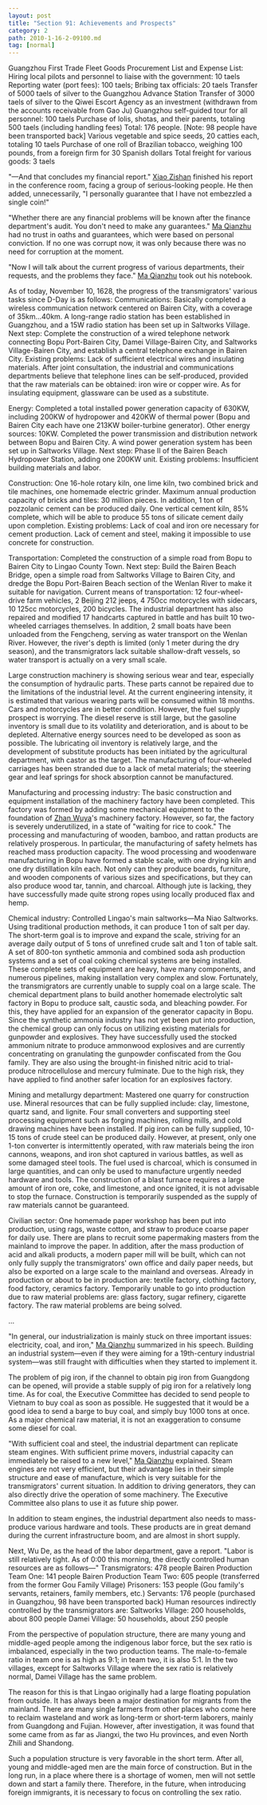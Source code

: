 ```yaml
---
layout: post
title: "Section 91: Achievements and Prospects"
category: 2
path: 2010-1-16-2-09100.md
tag: [normal]
---
```


Guangzhou First Trade Fleet Goods Procurement List and Expense List:
Hiring local pilots and personnel to liaise with the government: 10 taels
Reporting water (port fees): 100 taels; Bribing tax officials: 20 taels
Transfer of 5000 taels of silver to the Guangzhou Advance Station
Transfer of 3000 taels of silver to the Qiwei Escort Agency as an investment (withdrawn from the accounts receivable from Gao Ju)
Guangzhou self-guided tour for all personnel: 100 taels
Purchase of lolis, shotas, and their parents, totaling 500 taels (including handling fees)
Total: 176 people. [Note: 98 people have been transported back]
Various vegetable and spice seeds, 20 catties each, totaling 10 taels
Purchase of one roll of Brazilian tobacco, weighing 100 pounds, from a foreign firm for 30 Spanish dollars
Total freight for various goods: 3 taels

"—And that concludes my financial report." [Xiao Zishan][y001] finished his report in the conference room, facing a group of serious-looking people. He then added, unnecessarily, "I personally guarantee that I have not embezzled a single coin!"

"Whether there are any financial problems will be known after the finance department's audit. You don't need to make any guarantees." [Ma Qianzhu][y005] had no trust in oaths and guarantees, which were based on personal conviction. If no one was corrupt now, it was only because there was no need for corruption at the moment.

"Now I will talk about the current progress of various departments, their requests, and the problems they face." [Ma Qianzhu][y005] took out his notebook.

As of today, November 10, 1628, the progress of the transmigrators' various tasks since D-Day is as follows:
Communications: Basically completed a wireless communication network centered on Bairen City, with a coverage of 35km...40km. A long-range radio station has been established in Guangzhou, and a 15W radio station has been set up in Saltworks Village.
Next step: Complete the construction of a wired telephone network connecting Bopu Port-Bairen City, Damei Village-Bairen City, and Saltworks Village-Bairen City, and establish a central telephone exchange in Bairen City.
Existing problems: Lack of sufficient electrical wires and insulating materials.
After joint consultation, the industrial and communications departments believe that telephone lines can be self-produced, provided that the raw materials can be obtained: iron wire or copper wire. As for insulating equipment, glassware can be used as a substitute.

Energy: Completed a total installed power generation capacity of 630KW, including 200KW of hydropower and 420KW of thermal power (Bopu and Bairen City each have one 213KW boiler-turbine generator). Other energy sources: 10KW. Completed the power transmission and distribution network between Bopu and Bairen City. A wind power generation system has been set up in Saltworks Village.
Next step: Phase II of the Bairen Beach Hydropower Station, adding one 200KW unit.
Existing problems: Insufficient building materials and labor.

Construction: One 16-hole rotary kiln, one lime kiln, two combined brick and tile machines, one homemade electric grinder. Maximum annual production capacity of bricks and tiles: 30 million pieces. In addition, 1 ton of pozzolanic cement can be produced daily. One vertical cement kiln, 85% complete, which will be able to produce 55 tons of silicate cement daily upon completion.
Existing problems: Lack of coal and iron ore necessary for cement production. Lack of cement and steel, making it impossible to use concrete for construction.

Transportation: Completed the construction of a simple road from Bopu to Bairen City to Lingao County Town.
Next step: Build the Bairen Beach Bridge, open a simple road from Saltworks Village to Bairen City, and dredge the Bopu Port-Bairen Beach section of the Wenlan River to make it suitable for navigation.
Current means of transportation: 12 four-wheel-drive farm vehicles, 2 Beijing 212 jeeps, 4 750cc motorcycles with sidecars, 10 125cc motorcycles, 200 bicycles. The industrial department has also repaired and modified 17 handcarts captured in battle and has built 10 two-wheeled carriages themselves. In addition, 2 small boats have been unloaded from the Fengcheng, serving as water transport on the Wenlan River. However, the river's depth is limited (only 1 meter during the dry season), and the transmigrators lack suitable shallow-draft vessels, so water transport is actually on a very small scale.

Large construction machinery is showing serious wear and tear, especially the consumption of hydraulic parts. These parts cannot be repaired due to the limitations of the industrial level. At the current engineering intensity, it is estimated that various wearing parts will be consumed within 18 months. Cars and motorcycles are in better condition. However, the fuel supply prospect is worrying. The diesel reserve is still large, but the gasoline inventory is small due to its volatility and deterioration, and is about to be depleted. Alternative energy sources need to be developed as soon as possible. The lubricating oil inventory is relatively large, and the development of substitute products has been initiated by the agricultural department, with castor as the target. The manufacturing of four-wheeled carriages has been stranded due to a lack of metal materials; the steering gear and leaf springs for shock absorption cannot be manufactured.

Manufacturing and processing industry: The basic construction and equipment installation of the machinery factory have been completed. This factory was formed by adding some mechanical equipment to the foundation of [Zhan Wuya][y004]'s machinery factory. However, so far, the factory is severely underutilized, in a state of "waiting for rice to cook."
The processing and manufacturing of wooden, bamboo, and rattan products are relatively prosperous. In particular, the manufacturing of safety helmets has reached mass production capacity. The wood processing and woodenware manufacturing in Bopu have formed a stable scale, with one drying kiln and one dry distillation kiln each. Not only can they produce boards, furniture, and wooden components of various sizes and specifications, but they can also produce wood tar, tannin, and charcoal. Although jute is lacking, they have successfully made quite strong ropes using locally produced flax and hemp.

Chemical industry: Controlled Lingao's main saltworks—Ma Niao Saltworks. Using traditional production methods, it can produce 1 ton of salt per day. The short-term goal is to improve and expand the scale, striving for an average daily output of 5 tons of unrefined crude salt and 1 ton of table salt.
A set of 800-ton synthetic ammonia and combined soda ash production systems and a set of coal coking chemical systems are being installed. These complete sets of equipment are heavy, have many components, and numerous pipelines, making installation very complex and slow. Fortunately, the transmigrators are currently unable to supply coal on a large scale. The chemical department plans to build another homemade electrolytic salt factory in Bopu to produce salt, caustic soda, and bleaching powder. For this, they have applied for an expansion of the generator capacity in Bopu.
Since the synthetic ammonia industry has not yet been put into production, the chemical group can only focus on utilizing existing materials for gunpowder and explosives. They have successfully used the stocked ammonium nitrate to produce ammonwood explosives and are currently concentrating on granulating the gunpowder confiscated from the Gou family. They are also using the brought-in finished nitric acid to trial-produce nitrocellulose and mercury fulminate. Due to the high risk, they have applied to find another safer location for an explosives factory.

Mining and metallurgy department: Mastered one quarry for construction use. Mineral resources that can be fully supplied include: clay, limestone, quartz sand, and lignite.
Four small converters and supporting steel processing equipment such as forging machines, rolling mills, and cold drawing machines have been installed. If pig iron can be fully supplied, 10-15 tons of crude steel can be produced daily. However, at present, only one 1-ton converter is intermittently operated, with raw materials being the iron cannons, weapons, and iron shot captured in various battles, as well as some damaged steel tools. The fuel used is charcoal, which is consumed in large quantities, and can only be used to manufacture urgently needed hardware and tools. The construction of a blast furnace requires a large amount of iron ore, coke, and limestone, and once ignited, it is not advisable to stop the furnace. Construction is temporarily suspended as the supply of raw materials cannot be guaranteed.

Civilian sector: One homemade paper workshop has been put into production, using rags, waste cotton, and straw to produce coarse paper for daily use. There are plans to recruit some papermaking masters from the mainland to improve the paper. In addition, after the mass production of acid and alkali products, a modern paper mill will be built, which can not only fully supply the transmigrators' own office and daily paper needs, but also be exported on a large scale to the mainland and overseas.
Already in production or about to be in production are: textile factory, clothing factory, food factory, ceramics factory.
Temporarily unable to go into production due to raw material problems are: glass factory, sugar refinery, cigarette factory. The raw material problems are being solved.

...

"In general, our industrialization is mainly stuck on three important issues: electricity, coal, and iron," [Ma Qianzhu][y005] summarized in his speech. Building an industrial system—even if they were aiming for a 19th-century industrial system—was still fraught with difficulties when they started to implement it.

The problem of pig iron, if the channel to obtain pig iron from Guangdong can be opened, will provide a stable supply of pig iron for a relatively long time. As for coal, the Executive Committee has decided to send people to Vietnam to buy coal as soon as possible. He suggested that it would be a good idea to send a barge to buy coal, and simply buy 1000 tons at once. As a major chemical raw material, it is not an exaggeration to consume some diesel for coal.

"With sufficient coal and steel, the industrial department can replicate steam engines. With sufficient prime movers, industrial capacity can immediately be raised to a new level," [Ma Qianzhu][y005] explained. Steam engines are not very efficient, but their advantage lies in their simple structure and ease of manufacture, which is very suitable for the transmigrators' current situation. In addition to driving generators, they can also directly drive the operation of some machinery. The Executive Committee also plans to use it as future ship power.

In addition to steam engines, the industrial department also needs to mass-produce various hardware and tools. These products are in great demand during the current infrastructure boom, and are almost in short supply.

Next, Wu De, as the head of the labor department, gave a report. "Labor is still relatively tight. As of 0:00 this morning, the directly controlled human resources are as follows—"
Transmigrators: 478 people
Bairen Production Team One: 141 people
Bairen Production Team Two: 605 people (transferred from the former Gou Family Village)
Prisoners: 153 people (Gou family's servants, retainers, family members, etc.)
Servants: 176 people (purchased in Guangzhou, 98 have been transported back)
Human resources indirectly controlled by the transmigrators are:
Saltworks Village: 200 households, about 800 people
Damei Village: 50 households, about 250 people

From the perspective of population structure, there are many young and middle-aged people among the indigenous labor force, but the sex ratio is imbalanced, especially in the two production teams. The male-to-female ratio in team one is as high as 9:1; in team two, it is also 5:1. In the two villages, except for Saltworks Village where the sex ratio is relatively normal, Damei Village has the same problem.

The reason for this is that Lingao originally had a large floating population from outside. It has always been a major destination for migrants from the mainland. There are many single farmers from other places who come here to reclaim wasteland and work as long-term or short-term laborers, mainly from Guangdong and Fujian. However, after investigation, it was found that some came from as far as Jiangxi, the two Hu provinces, and even North Zhili and Shandong.

Such a population structure is very favorable in the short term. After all, young and middle-aged men are the main force of construction. But in the long run, in a place where there is a shortage of women, men will not settle down and start a family there. Therefore, in the future, when introducing foreign immigrants, it is necessary to focus on controlling the sex ratio.

[y001]: /characters/y001 "Xiao Zishan"
[y004]: /characters/y004 "Zhan Wuya"
[y005]: /characters/y005 "Ma Qianzhu"